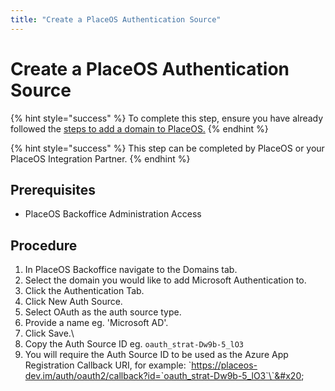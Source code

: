 ```yaml
---
title: "Create a PlaceOS Authentication Source"
---
```


# Create a PlaceOS Authentication Source

{% hint style="success" %}
To complete this step, ensure you have already followed the [steps to add a domain to PlaceOS.](../../backoffice/add-domain.md)
{% endhint %}

{% hint style="success" %}
This step can be completed by PlaceOS or your PlaceOS Integration Partner.
{% endhint %}

## Prerequisites

* PlaceOS Backoffice Administration Access

## Procedure

1. In PlaceOS Backoffice navigate to the Domains tab.
2. Select the domain you would like to add Microsoft Authentication to.
3. Click the Authentication Tab.
4. Click New Auth Source.
5. Select OAuth as the auth source type.
6. Provide a name eg. 'Microsoft AD'.
7. Click Save.\
   <!-- TODO: Add screenshot -  -->
8. Copy the Auth Source ID eg. `oauth_strat-Dw9b-5_lO3`
9. You will require the Auth Source ID to be used as the Azure App Registration Callback URI, for example: \`https://placeos-dev.im/auth/oauth2/callback?id=`oauth_strat-Dw9b-5_lO3`\`&#x20;
